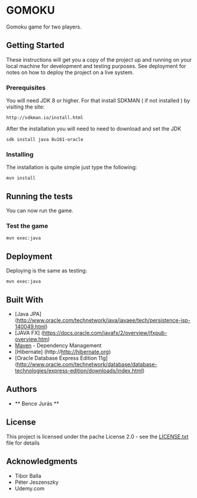 # GOMOKU

Gomoku game for two players.

## Getting Started

These instructions will get you a copy of the project up and running on your local machine for development and testing purposes. See deployment for notes on how to deploy the project on a live system.

### Prerequisites

You will need JDK 8 or higher. For that install SDKMAN ( if not installed ) by visiting the site:

```
http://sdkman.io/install.html
```

After the installation you will need to need to download and set the JDK

```
sdk install java 8u161-oracle
```

### Installing

The installation is quite simple just type the following:

```
mvn install
```

## Running the tests

You can now run the game.

### Test the game

```
mvn exec:java
```

## Deployment

Deploying is the same as testing:

```
mvn exec:java
```

## Built With
* [Java JPA] (http://www.oracle.com/technetwork/java/javaee/tech/persistence-jsp-140049.html)
* [JAVA FX] (https://docs.oracle.com/javafx/2/overview/jfxpub-overview.htm)
* [Maven](https://maven.apache.org/) - Dependency Management
* [Hibernate] (http://http://hibernate.org)
* [Oracle Database Express Edition 11g] (http://www.oracle.com/technetwork/database/database-technologies/express-edition/downloads/index.html)


## Authors

* ** Bence Jurás ** 

## License

This project is licensed under the pache License 2.0 - see the [LICENSE.txt](LICENSE.txt) file for details

## Acknowledgments

* Tibor Balla
* Péter Jeszenszky
* Udemy.com

